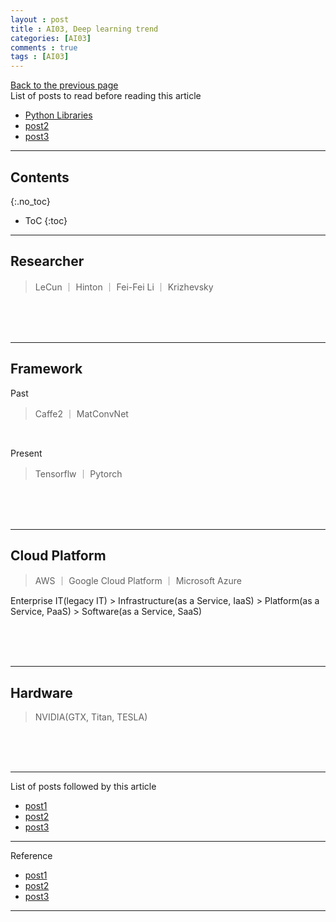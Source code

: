 ```yaml
---
layout : post
title : AI03, Deep learning trend
categories: [AI03]
comments : true
tags : [AI03]
---
```

[Back to the previous page](https://userdyk-github.github.io/Study.html) <br>
List of posts to read before reading this article
- <a href='https://userdyk-github.github.io/pl03/PL03-Libraries.html' target="_blank">Python Libraries</a>
- <a href='https://userdyk-github.github.io/'>post2</a>
- <a href='https://userdyk-github.github.io/'>post3</a>

---

## Contents
{:.no_toc}

* ToC
{:toc}

<hr class="division1">

## **Researcher**

> LeCun ｜ Hinton ｜ Fei-Fei Li ｜ Krizhevsky

<br><br><br>
<hr class="division2">

## **Framework**

Past
> Caffe2 ｜ MatConvNet

<br>

Present
> Tensorflw ｜ Pytorch

<br><br><br>
<hr class="division2">

## **Cloud Platform**

> AWS ｜ Google Cloud Platform ｜ Microsoft Azure

Enterprise IT(legacy IT) > Infrastructure(as a Service, IaaS) > Platform(as a Service, PaaS) > Software(as a Service, SaaS)


<br><br><br>
<hr class="division2">

## **Hardware**

> NVIDIA(GTX, Titan, TESLA)
  
<br><br><br>
<hr class="division1">

List of posts followed by this article
- [post1](https://userdyk-github.github.io/)
- <a href='https://userdyk-github.github.io/'>post2</a>
- <a href='https://userdyk-github.github.io/'>post3</a>

---

Reference
- [post1](https://userdyk-github.github.io/)
- <a href='https://userdyk-github.github.io/'>post2</a>
- <a href='https://userdyk-github.github.io/'>post3</a>

---
